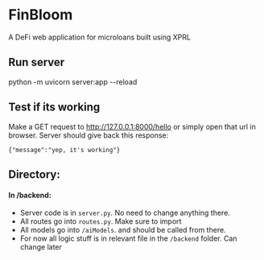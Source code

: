 # FinBloom

A DeFi web application for microloans built using XPRL

## Run server

python -m uvicorn server:app --reload

## Test if its working

Make a GET request to http://127.0.0.1:8000/hello or simply open that url in browser.
Server should give back this response:

```
{"message":"yep, it's working"}
```

## Directory:

#### In /backend:

- Server code is in `server.py`. No need to change anything there.
- All routes go into `routes.py`. Make sure to import
- All models go into `/aiModels`. and should be called from there.
- For now all logic stuff is in relevant file in the `/backend` folder. Can change later
